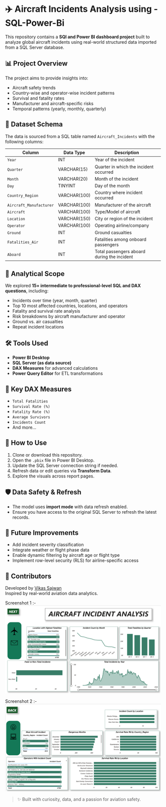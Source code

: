 # ✈️ Aircraft Incidents Analysis using - SQL-Power-Bi

This repository contains a **SQl and Power BI dashboard project** built to analyze global aircraft incidents using real-world structured data imported from a SQL Server database.

## 📊 Project Overview

The project aims to provide insights into:
- Aircraft safety trends
- Country-wise and operator-wise incident patterns
- Survival and fatality rates
- Manufacturer and aircraft-specific risks
- Temporal patterns (yearly, monthly, quarterly)

## 📁 Dataset Schema

The data is sourced from a SQL table named `Aircraft_Incidents` with the following columns:

| Column                 | Data Type     | Description                                     |
|------------------------|---------------|-------------------------------------------------|
| `Year`                | INT           | Year of the incident                            |
| `Quarter`             | VARCHAR(15)   | Quarter in which the incident occurred          |
| `Month`               | VARCHAR(20)   | Month of the incident                           |
| `Day`                 | TINYINT       | Day of the month                                |
| `Country_Region`      | VARCHAR(100)  | Country where incident occurred                 |
| `Aircraft_Manufacturer` | VARCHAR(100)| Manufacturer of the aircraft                    |
| `Aircraft`            | VARCHAR(100)  | Type/Model of aircraft                          |
| `Location`            | VARCHAR(150)  | City or region of the incident                  |
| `Operator`            | VARCHAR(100)  | Operating airline/company                       |
| `Ground`              | INT           | Ground casualties                               |
| `Fatalities_Air`      | INT           | Fatalities among onboard passengers             |
| `Aboard`              | INT           | Total passengers aboard during the incident     |

## 🧠 Analytical Scope

We explored **15+ intermediate to professional-level SQL and DAX questions**, including:

- Incidents over time (year, month, quarter)
- Top 10 most affected countries, locations, and operators
- Fatality and survival rate analysis
- Risk breakdowns by aircraft manufacturer and operator
- Ground vs. air casualties
- Repeat incident locations

## 🛠 Tools Used

- **Power BI Desktop**  
- **SQL Server (as data source)**  
- **DAX Measures** for advanced calculations  
- **Power Query Editor** for ETL transformations

## 📌 Key DAX Measures

- `Total Fatalities`
- `Survival Rate (%)`
- `Fatality Rate (%)`
- `Average Survivors`
- `Incidents Count`
- And more...


## 📄 How to Use

1. Clone or download this repository.
2. Open the `.pbix` file in Power BI Desktop.
3. Update the SQL Server connection string if needed.
4. Refresh data or edit queries via **Transform Data**.
5. Explore the visuals across report pages.


## 🛡️ Data Safety & Refresh

- The model uses **import mode** with data refresh enabled.
- Ensure you have access to the original SQL Server to refresh the latest records.

## 🚀 Future Improvements

- Add incident severity classification
- Integrate weather or flight phase data
- Enable dynamic filtering by aircraft age or flight type
- Implement row-level security (RLS) for airline-specific access

## 🙌 Contributors

Developed by [Vikas Sajwan]([https://github.com/Vikas-Sajwan])  
Inspired by real-world aviation data analytics.

Screenshot 1 :- 
![image alt](https://github.com/Vikas-Sajwan/Air_Crashes_Analysis-SQL-Power-Bi/blob/3ff4a6425c88e3ee4cc14dd9e056d4fda1129bd7/Screenshot%201.png)


Screenshot 2 :-
![image alt](https://github.com/Vikas-Sajwan/Air_Crashes_Analysis-SQL-Power-Bi/blob/0988bd59041650d2fafc73b5ea583a9549d4fcfa/Screenshot%202.png)


> ✨ Built with curiosity, data, and a passion for aviation safety.
